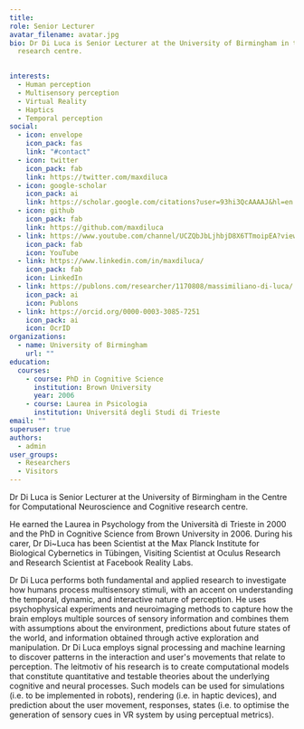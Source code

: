 ```yaml
---
title: 
role: Senior Lecturer
avatar_filename: avatar.jpg
bio: Dr Di Luca is Senior Lecturer at the University of Birmingham in the Centre for Computational Neuroscience and Cognitive
  research centre. 

  
interests:
  - Human perception
  - Multisensory perception
  - Virtual Reality
  - Haptics
  - Temporal perception
social:
  - icon: envelope
    icon_pack: fas
    link: "#contact"
  - icon: twitter
    icon_pack: fab
    link: https://twitter.com/maxdiluca
  - icon: google-scholar
    icon_pack: ai
    link: https://scholar.google.com/citations?user=93hi3QcAAAAJ&hl=en
  - icon: github
    icon_pack: fab
    link: https://github.com/maxdiluca
  - link: https://www.youtube.com/channel/UCZQbJbLjhbjD8X6TTmoipEA?view_as=subscriber
    icon_pack: fab
    icon: YouTube
  - link: https://www.linkedin.com/in/maxdiluca/
    icon_pack: fab
    icon: LinkedIn
  - link: https://publons.com/researcher/1170808/massimiliano-di-luca/
    icon_pack: ai
    icon: Publons
  - link: https://orcid.org/0000-0003-3085-7251
    icon_pack: ai
    icon: OcrID
organizations:
  - name: University of Birmingham
    url: ""
education:
  courses:
    - course: PhD in Cognitive Science
      institution: Brown University
      year: 2006
    - course: Laurea in Psicologia
      institution: Universitá degli Studi di Trieste
email: ""
superuser: true
authors:
  - admin
user_groups:
  - Researchers
  - Visitors
---
```

Dr Di Luca is Senior Lecturer at the University of Birmingham in the Centre for Computational Neuroscience and Cognitive
  research centre. 
  
  He earned the Laurea in Psychology from the Università
  di Trieste in 2000 and the PhD in Cognitive Science from Brown University in
  2006. During his carer, Dr Di~Luca has been Scientist at the Max Planck
  Institute for Biological Cybernetics in Tübingen, Visiting Scientist at Oculus
  Research and Research Scientist at Facebook Reality Labs.
  
  Dr Di Luca performs both fundamental and applied research to investigate how humans process multisensory stimuli, with an accent on understanding the temporal, dynamic, and interactive nature of perception. He uses psychophysical experiments and neuroimaging methods to capture how the brain employs multiple sources of sensory information and combines them with assumptions about the environment, predictions about future states of the world, and information obtained through active exploration and manipulation. Dr Di Luca employs signal processing and machine learning to discover patterns in the interaction and user's movements that relate to perception. The leitmotiv of his research is to create computational models that constitute quantitative and testable theories about the underlying cognitive and neural processes. Such models can be used for simulations (i.e. to be implemented in robots), rendering (i.e. in haptic devices), and prediction about the user movement, responses, states (i.e. to optimise the generation of sensory cues in VR system by using perceptual metrics). 
  
